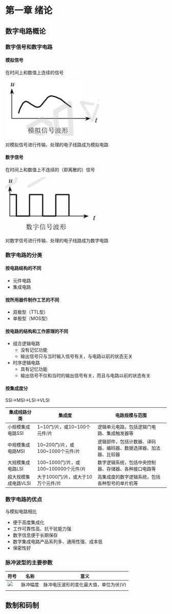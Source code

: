 # 第一章	绪论

## 数字电路概论

### 数字信号和数字电路

#### 模拟信号

在时间上和数值上连续的信号

![image-20210406111938263](.\第1章绪论.assets\image-20210406111938263.png)

对模拟信号进行传输、处理的电子线路成为模拟电路

#### 数字信号

在时间上和数值上不连续的（即离散的）信号

![image-20210406111926094](.\第1章绪论.assets\image-20210406111926094.png)

对数字信号进行传输、处理的电子线路成为数字电路

### 数字电路的分类

#### 按电路结构的不同

- 元件电路
- 集成电路

#### 按所用器件制作工艺的不同

- 双极型（TTL型）
- 单极型（MOS型）

#### 按电路的结构和工作原理的不同

- 组合逻辑电路
  - 没有记忆功能
  - 输出信号只与当时输入信号有关，与电路以前的状态无关
- 时序逻辑电路
  - 具有记忆功能
  - 输出信号不仅和当时的输出信号有关，而且与电路以前的状态有关

#### 按集成度分

SSI→MSI→LSI→VLSI

| 集成线路分类         | 集成度                               | 电路规模与范围                                               |
| -------------------- | ------------------------------------ | ------------------------------------------------------------ |
| 小规模集成电路SSI    | 1~10门/片，或10~100个元件/片         | 逻辑单元电路，包括逻辑门电路、集成触发器等                   |
| 中规模集成电路MSI    | 10~200门/片，或100~1000个元件/片     | 逻辑部件，包括计数器、译码器、编码器、数据选择器、加法器、比较器 |
| 大规模集成电路LSI    | 100~1000门/片，或100~100000个元件/片 | 数字逻辑系统，包括中央控制器、存储器、各种接口电路等         |
| 超大规模集成电路VLSI | 大于1000门/片，或大于10万个元件/片   | 高集成度的数字逻辑系统，包括各种型号的单片机等               |

### 数字电路的优点

与模拟电路相比

- 便于高度集成化
- 工作可靠性高、抗干扰能力强
- 数字信息便于长期保存
- 数字集成电路产品系列多、通用性强、成本低
- 保密性好

### 脉冲波型的主要参数

| 符号    | 名称     | 意义                                  |
| ------- | -------- | ------------------------------------- |
| ![][um] | 脉冲幅度 | 脉冲电压波形的变化最大值，单位为伏(V) |
|         |          |                                       |



## 数制和码制

[um]:https://math.jianshu.com/math?formula=U_m
